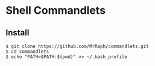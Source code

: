 # Shell Commandlets

## Install

    $ git clone https://github.com/MrRaph/commandlets.git
    $ cd commandlets
    $ echo "PATH=$PATH:$(pwd)" >> ~/.bash_profile 
